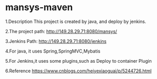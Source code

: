 # mansys-maven
1.Description
This project is created by java, and deploy by jenkins.

2.The project path:
http://149.28.29.71:8080/mansys/

3.Jenkins Path:
http://149.28.29.71:8080/jenkins

4.For java, it uses Spring,SpringMVC,Mybatis

5.For Jenkins,it uses some plugins,such as Deploy to container Plugin

6.Reference
https://www.cnblogs.com/heiyexiaoguai/p/5244726.html
